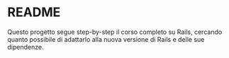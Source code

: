 # README

Questo progetto segue step-by-step il corso completo su Rails, cercando quanto possibile di adattarlo alla nuova versione di Rails e delle sue dipendenze.
